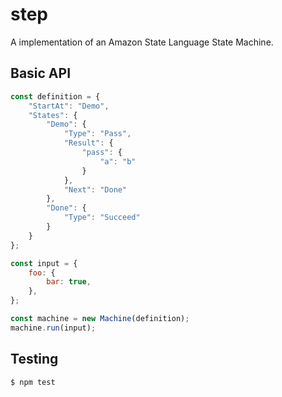 # step

A implementation of an Amazon State Language State Machine.

## Basic API
```js
const definition = {
    "StartAt": "Demo",
    "States": {
        "Demo": {
            "Type": "Pass",
            "Result": {
                "pass": {
                    "a": "b"
                }
            },
            "Next": "Done"
        },
        "Done": {
            "Type": "Succeed"
        }
    }
};

const input = {
    foo: {
        bar: true,
    },
};

const machine = new Machine(definition);
machine.run(input);
```

## Testing
```bash
$ npm test
```
